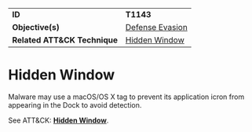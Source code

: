 |||
|---------|------------------------|
|**ID**|**T1143**|
|**Objective(s)**| [Defense Evasion](../defense-evasion)|
|**Related ATT&CK Technique**|[Hidden Window](https://attack.mitre.org/techniques/T1143)|


Hidden Window
=============
Malware may use a macOS/OS X tag to prevent its application icron from appearing in the Dock to avoid detection. 

See ATT&CK: [**Hidden Window**](https://attack.mitre.org/techniques/T1143).